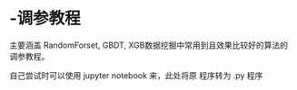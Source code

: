 # -调参教程
主要涵盖 RandomForset, GBDT, XGB数据挖掘中常用到且效果比较好的算法的调参教程。

自己尝试时可以使用 jupyter notebook 来，此处将原 程序转为 .py 程序
